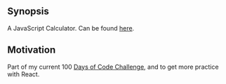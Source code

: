 ## Synopsis

A JavaScript Calculator. Can be found [here](https://solaomi.github.io/calculator/).

## Motivation

Part of my current 100 [Days of Code Challenge](https://www.100daysofcode.com/), and to get more practice with
React.

